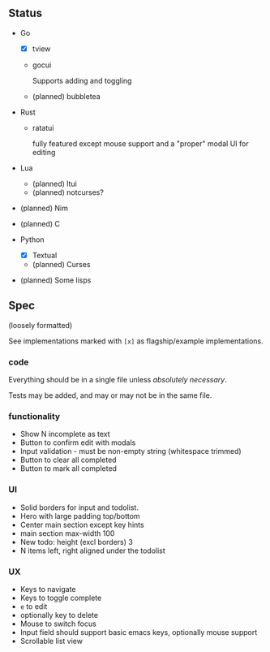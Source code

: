 
## Status

- Go
  - [x] tview

  - gocui

    Supports adding and toggling

  - (planned) bubbletea

- Rust

  - ratatui

    fully featured except mouse support and a "proper" modal UI for editing

- Lua
  - (planned) ltui
  - (planned) notcurses?

- (planned) Nim
- (planned) C

- Python
  - [x] Textual
  - (planned) Curses

- (planned) Some lisps

## Spec

(loosely formatted)

See implementations marked with `[x]` as flagship/example implementations.

### code

Everything should be in a single file unless *absolutely necessary*.

Tests may be added, and may or may not be in the same file.

### functionality

- Show N incomplete as text
- Button to confirm edit with modals
- Input validation - must be non-empty string (whitespace trimmed)
- Button to clear all completed
- Button to mark all completed

### UI

- Solid borders for input and todolist.
- Hero with large padding top/bottom
- Center main section except key hints
- main section max-width 100
- New todo: height (excl borders) 3
- N items left, right aligned under the todolist

### UX

- Keys to navigate
- Keys to toggle complete
- `e` to edit
- optionally key to delete
- Mouse to switch focus
- Input field should support basic emacs keys, optionally mouse support
- Scrollable list view
